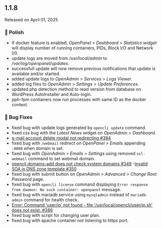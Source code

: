 ## 1.1.8

Released on April 01, 2025

### 💅 Polish
- If docker feature is enabled, *OpenPanel > Dashboard > Statistics widget* will display number of running containers, PIDs, Block I/O and Network I/0.
- update logs are moved from */usr/local/admin* to */var/log/openpanel/updates*.
- successfull update will now remove previous notifications that update is available and/or started.
- added update logs to *OpenAdmin > Services > Logs Viewer*.
- added log files to *OpenAdmin > Settings > Update Preferences*.
- updated php detection method to read version from database on WordPress AutoInstaller and Auto-login.
- pph-fpm contianers now run processes with same ID as the docker context.

### 🐛 Bug Fixes
- fixed bug with update logs generated by `opencli update` command.
- fixed css bug with the *Latest News* widget on *OpenAdmin > Dashboard*.
- [e-mail account delete modal not redirecting #384](https://github.com/stefanpejcic/OpenPanel/issues/384)
- fixed bug with `/webmail` redirect on *OpenPanel > Emails* appending `:8080` when domain is set.
- fixed bug with *OpenAdmin > Emails > Settings* using removed `ssl-webmail` command to set webmail domain.
- [opencli domains-add does not check system domains #349](https://github.com/stefanpejcic/OpenPanel/issues/349)
-[Invalid SOA in DNS zone template #350](https://github.com/stefanpejcic/OpenPanel/issues/350)
- fixed bug with submit button on *OpenAdmin > Advanced > Change Root Password* page.
- fixed bug with `opencli license` command displaying `Error response from daemon: No such container: openpanel` message.
- fixed bug with mariadb service using `mysqladmin` instead of `mariadb-admin` command for health check.
- [Error: Command 'user/ip' not found - file '/usr/local/opencli/user/ip.sh' does not exist. #386](https://github.com/stefanpejcic/OpenPanel/issues/386)
-  fixed bug with script for changing user plan.
-  fixed bug with apache container not listening to https port.

